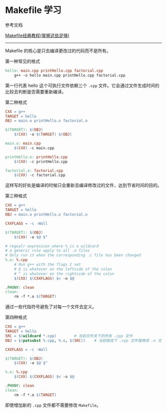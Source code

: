 # Makefile 学习

参考文档

[Makefile经典教程(掌握这些足够)](https://blog.csdn.net/ruglcc/article/details/7814546/)

---

Makefile 的核心是只去编译更改过的代码而不是所有。

第一种常见的格式

```makefile
hello: main.cpp printHello.cpp factorial.cpp
    g++ -o hello main.cpp printHello.cpp factorial.cpp
```

第一行代表 hello 这个可执行文件依赖三个 `.cpp` 文件。它会通过文件生成时间的比较去判断是否需要重新编译。

第二种格式

```makefile
CXX = g++
TARGET = hello
OBJ = main.o printHello.o factorial.o

$(TARGET): $(OBJ)
    $(CXX) -o $(TARGET) $(OBJ)

main.o: main.cpp
    $(CXX) -c main.cpp

printHello.o: printHello.cpp
    $(CXX) -c printHello.cpp

factorial.o: factorial.cpp
    $(CXX) -c factorial.cpp
```

这样写的好处是编译的时候只会重新去编译修改过的文件，达到节省时间的目的。

第三种格式

```makefile
CXX = g++
TARGET = hello
OBJ = main.o printHello.o factorial.o

CXXFLAGS = -c -Wall

$(TARGET): $(OBJ)
    $(CXX) -o $@ $^

# regualr expression where % is a wildcard
# a generic rule apply to all .o files
# Only run it when the corresponding .c file has been changed
%.o: %.cpp
    # Run g++ with the flags I set
    # @ is whatever on the leftside of the colon
    # ^ is whatever on the rightside of the colon
    $(CXX) $(CXXFLAGS) $< -o $@

.PHONY: clean
clean:
    rm -f *.o $(TARGET)
```

通过一些代指符号避免了对每一个文件去定义。

第四种格式

```makefile
CXX = g++
TARGET = hello
SRC = $(wildcard *.cpp)        # 当前文件夹下的所有 .cpp 文件
OBJ = $(patsubst %.cpp, %.o, $(SRC))    # 当前路径下 .cpp 文件替换成 .o 文件名

CXXFLAGS = -c -Wall

$(TARGET): $(OBJ)
    $(CXX) -o $@ $^

%.o: %.cpp
    $(CXX) $(CXXFLAGS) $< -o $@

.PHONY: clean
clean:
    rm -f *.o $(TARGET)
```

即使增加新的 `.cpp` 文件都不需要修改 `Makefile`。

